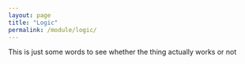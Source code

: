 ```yaml
---
layout: page
title: "Logic"
permalink: /module/logic/
---
```


This is just some words to see whether the thing actually works or not
